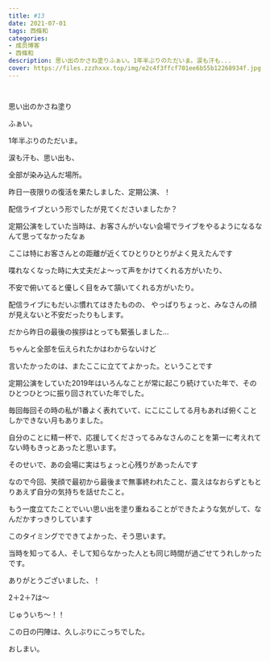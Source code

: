 ```yaml
---
title: #13
date: 2021-07-01
tags: 西條和
categories: 
- 成员博客
- 西條和
description: 思い出のかさね塗りふぁい。1年半ぶりのただいま。涙も汗も...
cover: https://files.zzzhxxx.top/img/e2c4f3ffcf701ee6b55b12268934f.jpg 
---
```


        ﻿














思い出のかさね塗り






















ふぁい。










1年半ぶりのただいま。





















涙も汗も、思い出も、



全部が染み込んだ場所。

























昨日一夜限りの復活を果たしました、定期公演、！















配信ライブという形でしたが見てくださいましたか？




















定期公演をしていた当時は、お客さんがいない会場でライブをやるようになるなんて思ってなかったなぁ






















ここは特にお客さんとの距離が近くてひとりひとりがよく見えたんです























喋れなくなった時に大丈夫だよ〜って声をかけてくれる方がいたり、

不安で俯いてると優しく目をみて頷いてくれる方がいたり。











配信ライブにもだいぶ慣れてはきたものの、
やっぱりちょっと、みなさんの顔が見えないと不安だったりもします。



















だから昨日の最後の挨拶はとっても緊張しました…



















ちゃんと全部を伝えられたかはわからないけど

言いたかったのは、またここに立ててよかった。ということです

























定期公演をしていた2019年はいろんなことが常に起こり続けていた年で、そのひとつひとつに振り回されていた年でした。















毎回毎回その時の私が1番よく表れていて、にこにこしてる月もあれば俯くことしかできない月もありました。




















自分のことに精一杯で、応援してくださってるみなさんのことを第一に考えれてない時もきっとあったと思います。
















そのせいで、あの会場に実はちょっと心残りがあったんです


















なので今回、笑顔で最初から最後まで無事終われたこと、震えはなおらずともとりあえず自分の気持ちを話せたこと。







もう一度立てたことでいい思い出を塗り重ねることができたような気がして、なんだかすっきりしています
















このタイミングでできてよかった、そう思います。



















当時を知ってる人、そして知らなかった人とも同じ時間が過ごせてうれしかったです。






















ありがとうございました、！



































2＋2＋7は〜







じゅういち〜！！














この日の円陣は、久しぶりにこっちでした。




















おしまい。


